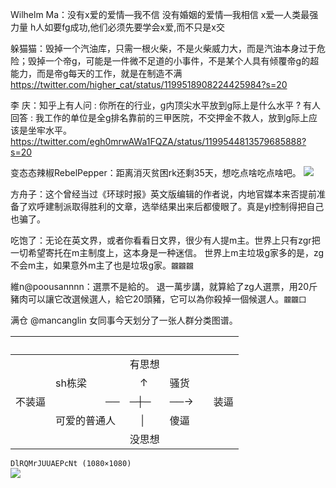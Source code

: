 Wilhelm Ma：没有x爱的爱情—我不信
没有婚姻的爱情—我相信
x爱—人类最强力量
h人如要fg成功,他们必须先要学会x爱,而不只是x交

躲猫猫：毁掉一个汽油库，只需一根火柴，不是火柴威力大，而是汽油本身过于危险；毁掉一个帝g，可能是一件微不足道的小事件，不是某个人具有倾覆帝g的超能力，而是帝g每天的工作，就是在制造不满
https://twitter.com/higher_cat/status/1199518908224425984?s=20

李 庆：知乎上有人问 : 你所在的行业，g内顶尖水平放到g际上是什么水平 ?
有人回答 : 我工作的单位是全g排名靠前的三甲医院，不交押金不救人，放到g际上应该是坐牢水平。
https://twitter.com/egh0mrwAWa1FQZA/status/1199544813579685888?s=20

变态态辣椒RebelPepper：距离消灭贫困rk还剩35天，想吃点啥吃点啥吧。
![](https://pbs.twimg.com/media/EKWw8RNW4AAgGN_.jpg:orig)

方舟子：这个曾经当过《环球时报》英文版编辑的作者说，内地官媒本来否提前准备了欢呼建制派取得胜利的文章，选举结果出来后都傻眼了。真是yl控制得把自己也骗了。

吃饱了：无论在英文界，或者你看看日文界，很少有人提m主。世界上只有zgr把一切希望寄托在m主制度上，这本身是一种迷信。
世界上m主垃圾g家多的是，zg不会m主，如果意外m主了也是垃圾g家。`龖龖龖`

維n@poousannnn：選票不是給的。
退一萬步講，就算給了zg人選票，用20斤豬肉可以讓它改選候選人，給它20頭豬，它可以為你殺掉一個候選人。`龖龖囗`

满仓
@mancanglin
女同事今天划分了一张人群分类图谱。

　||||　
---|---|---|---|---
　　　|　　　　　　|有思想|　　|
　　　|sh栋梁　　　|　↑　|骚货|
不装逼|　　　　　──| ─┼─|──→　|装逼
　　　|可爱的普通人|　│　|傻逼|
　　　|　　　　　　|没思想|　　|

`DlRQMrJUUAEPcNt (1080×1080)`<br>
![](https://pbs.twimg.com/media/DlRQMrJUUAEPcNt?format=jpg&name=orig)
